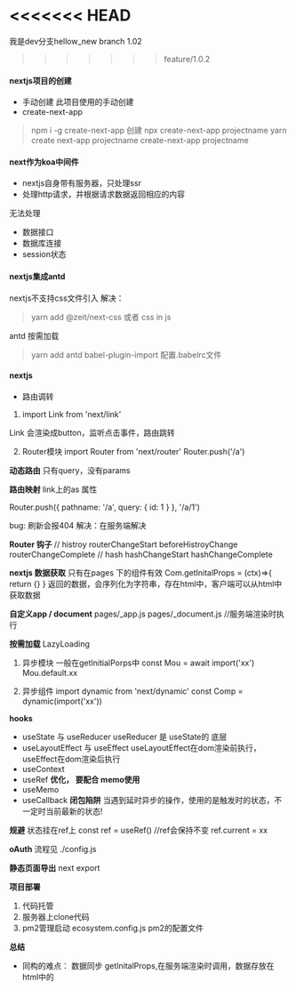 <<<<<<< HEAD
=======
我是dev分支hellow_new branch 1.02
>>>>>>> feature/1.0.2
#### nextjs项目的创建
- 手动创建
    此项目使用的手动创建
- create-next-app
> npm i -g create-next-app
创建
> npx create-next-app projectname
> yarn create next-app projectname
> create-next-app projectname

#### next作为koa中间件
- nextjs自身带有服务器，只处理ssr
- 处理http请求，并根据请求数据返回相应的内容

无法处理
- 数据接口
- 数据库连接
- session状态

#### nextjs集成antd
nextjs不支持css文件引入
解决： 
> yarn add @zeit/next-css
或者
css in js
<style jsx></style>

antd 按需加载
> yarn add antd babel-plugin-import
配置.babelrc文件

#### nextjs 
- 路由调转
1. import Link from 'next/link'
<Link href='/a' ></Link>
Link 会渲染成button，监听点击事件，路由跳转

2. Router模块
import Router from 'next/router'
Router.push('/a')

**动态路由**
只有query，没有params
<Link href='/a?id=1' ></Link>

**路由映射**
link上的as 属性
<Link href='/a?id=1' as='/a/1'></Link>
Router.push({
    pathname: '/a',
    query: {
        id: 1
    }
}, '/a/1')

bug: 刷新会报404
解决：在服务端解决

**Router 钩子**
// histroy
routerChangeStart
beforeHistroyChange
routerChangeComplete
// hash
hashChangeStart
hashChangeComplete

**nextjs 数据获取**
只有在pages 下的组件有效
Com.getInitalProps = (ctx)=>{
    return {}
}
返回的数据，会序列化为字符串，存在html中，客户端可以从html中获取数据

**自定义app / document**
pages/_app.js
pages/_document.js //服务端渲染时执行

**按需加载**
LazyLoading
1. 异步模块
一般在getInitialPorps中
const Mou = await import('xx')
Mou.default.xx

2. 异步组件
import dynamic from 'next/dynamic'
const Comp = dynamic(import('xx'))

**hooks**
- useState 与 useReducer
useReducer 是 useState的 底层
- useLayoutEffect 与 useEffect
useLayoutEffect在dom渲染前执行，useEffect在dom渲染后执行
- useContext
- useRef
**优化， 要配合 memo使用**
- useMemo
- useCallback
**闭包陷阱**
当遇到延时异步的操作，使用的是触发时的状态，不一定时当前最新的状态!

**规避**
 状态挂在ref上
 const ref = useRef() //ref会保持不变
ref.current = xx

**oAuth**
流程见 ./config.js

**静态页面导出**
next export

**项目部署**
1. 代码托管
2. 服务器上clone代码
3. pm2管理启动 
ecosystem.config.js pm2的配置文件

**总结**
- 同构的难点： 数据同步
getInitalProps,在服务端渲染时调用，数据存放在html中的<script id="__NEXT_DATA__">中，
客户端首次渲染，数据直接从中获取，避免重新请求数据
在客户端中使用数据缓存

- oAuth
第三方登录

- Cookie && Session
redis

- React Hooks

### 项目思维导图
<div width="1200">
  <img src="./nextjs.jpg"  hegiht="500" />
</div>